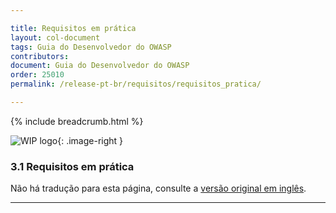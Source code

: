 ```yaml
---

title: Requisitos em prática
layout: col-document
tags: Guia do Desenvolvedor do OWASP
contributors:
document: Guia do Desenvolvedor do OWASP
order: 25010
permalink: /release-pt-br/requisitos/requisitos_pratica/

---
```


{% include breadcrumb.html %}

<style type="text/css">
.image-right {
  height: 180px;
  display: block;
  margin-left: auto;
  margin-right: auto;
  float: right;
}
</style>

![WIP logo](../../../assets/images/dg_wip.png "Trabalho em andamento"){: .image-right }

### 3.1 Requisitos em prática

Não há tradução para esta página, consulte a [versão original em inglês][release0501].

----

[release0501]: https://github.com/OWASP/www-project-developer-guide/blob/main/draft/05-requirements/01-requirements.md
